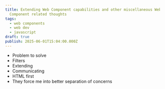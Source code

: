 ```yaml
---
title: Extending Web Component capabilities and other miscellaneous Web
  Component related thoughts
tags:
  - web components
  - web dev
  - javascript
draft: true
publish: 2025-06-01T15:04:00.000Z
---
```

* Problem to solve
* Filters
* Extending
* Communicating
* HTML first
* They force me into better separation of concerns
